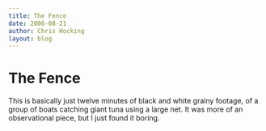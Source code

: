 ```yaml
---
title: The Fence
date: 2006-08-21
author: Chris Hocking
layout: blog
---
```

# The Fence

This is basically just twelve minutes of black and white grainy footage, of a group of boats catching giant tuna using a large net. It was more of an observational piece, but I just found it boring.
